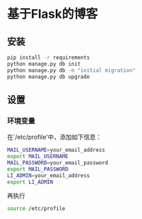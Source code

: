 # 基于Flask的博客
## 安装
```bash
pip install -r requirements
python manage.py db init
python manage.py db -m "initial migration"
python manage.py db upgrade
```
## 设置
### 环境变量
在`/etc/profile'中，添加如下信息：
```bash
MAIL_USERNAME=your_email_address
export MAIL_USERNAME
MAIL_PASSWORD=your_email_password
export MAIL_PASSWORD
LI_ADMIN=your_email_address
export LI_ADMIN
```
再执行
```bash
source /etc/profile
```
